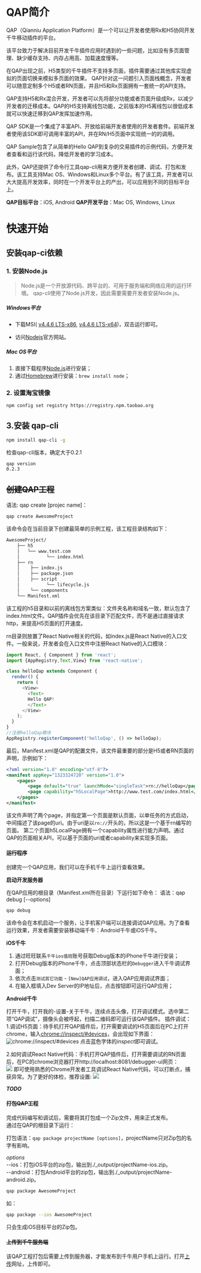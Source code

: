 # QAP简介

QAP（Qianniu Application Platform）是一个可以让开发者使用Rx和H5协同开发千牛移动插件的平台。

该平台致力于解决目前开发千牛插件应用时遇到的一些问题，比如没有多页面管理、缺少缓存支持、内存占用高、加载速度慢等。

在QAP出现之前，H5类型的千牛插件不支持多页面，插件需要通过其他库实现虚拟的页面切换来模拟多页面的效果。
QAP针对这一问题引入页面栈概念，开发者可以随意定制多个H5或者RN页面，并且H5和Rx页面拥有一套统一的API支持。

QAP支持H5和Rx混合开发，开发者可以先将部分功能或者页面升级成Rx，以减少开发者的迁移成本。QAP的H5支持离线包功能，之前版本的H5离线包以很低成本就可以快速迁移到QAP发挥加速作用。

QAP SDK是一个集成了丰富API、开放给前端开发者使用的开发者套件。前端开发者使用该SDK即可调用丰富的API，并在RN/H5页面中实现统一的的调用。

QAP Sample包含了从简单的Hello QAP到复杂的交易插件的示例代码，方便开发者查看和运行该代码，降低开发者的学习成本。

此外，QAP还提供了命令行工具qap-cli用来方便开发者创建、调试、打包和发布。该工具支持Mac OS、Windows和Linux多个平台。有了该工具，开发者可以大大提高开发效率，同时在一个开发平台上的产出，可以应用到不同的目标平台上。

**QAP目标平台**：iOS, Android 
**QAP开发平台**：Mac OS, Windows, Linux


# 快速开始


## 安装qap-ci依赖

### 1. 安装Node.js

> Node.js是一个开放源代码、跨平台的、可用于服务端和网络应用的运行环境。
> qap-cli使用了Node.js开发，因此需要需要开发者安装Node.js。

##### Windows平台

- 下载MSI( [v4.4.6 LTS-x86](https://nodejs.org/download/release/latest-v4.x/node-v4.4.6-x86.msi), [v4.4.6 LTS-x64](https://nodejs.org/download/release/latest-v4.x/node-v4.4.6-x64.msi))，双击运行即可。

- 访问[Nodejs](https://nodejs.org/en/)官方网站。

##### Mac OS平台

1. 直接下载程序[Node.js](https://nodejs.org/en/#download)进行安装；
2. 通过[Homebrew](http://brew.sh/)进行安装：`brew install node`；

### 2. 设置淘宝镜像

```bash
npm config set registry https://registry.npm.taobao.org
```

## 3.安装 qap-cli

```bash
npm install qap-cli -g
```

检查qap-cli版本，确定大于0.2.1

```bash
qap version
0.2.3
```

##  ~~创建QAP工程~~

语法: qap create [projec name]：

```bash
qap create AwesomeProject
```

该命令会在当前目录下创建最简单的示例工程，该工程目录结构如下：

```bash
AwesomeProject/
    ├── h5
    │   └── www.test.com
    │          └── index.html
    ├── rn
    │    ├── index.js
    │    ├── package.json
    │    ├── script
    │          └── lifecycle.js
    │    └── components
    └── Manifest.xml
```

该工程的h5目录和以前的离线包方案类似：文件夹名称和域名一致，默认包含了index.html文件。QAP插件会优先在该目录下匹配文件，而不是通过直接请求http，来提高H5页面的打开速度。

rn目录则放置了React Native相关的代码，如index.js是React Native的入口文件。一般来说，开发者会在入口文件中注册React Native的入口模块：

```javascript
import React, { Component } from 'react';
import {AppRegistry,Text,View} from 'react-native';

class helloQap extends Component {
  render() {
    return (
      <View>
        <Text>
        Hello QAP!
        </Text>
      </View>
    );
  }
}
//注册helloQap模块
AppRegistry.registerComponent('helloQap', () => helloQap);
```

最后，Manifest.xml是QAP的配置文件，该文件最重要的部分是H5或者RN页面的声明，示例如下：

```xml
<?xml version="1.0" encoding="utf-8"?>
<manifest appKey="1323324720" version="1.0">
	<pages>
		<page default="true" launchMode="singleTask">rn://helloQap</page>
		<page capability="h5LocalPage">http://www.test.com/index.html</page>
	</pages>
</manifest>
```

该文件声明了两个page，并指定第一个页面是默认页面，以单任务的方式启动，中间描述了该page的uri。由于uri是以`rn://`开头的，所以这是一个基于rn编写的页面。
第二个页面h5LocalPage拥有一个capability属性进行能力声明。通过QAP的页面相关API，可以基于页面的uri或者capability来实现多页面。

#### ~~运行程序~~

创建完一个QAP应用，我们可以在手机千牛上运行查看效果。

**启动开发服务器**

在QAP应用的根目录（Manifest.xml所在目录）下运行如下命令：
语法：qap debug [-\-options]

```bash
qap debug
```

该命令会在本机启动一个服务，让手机客户端可以连接调试QAP应用。为了查看运行效果，开发者需要安装移动端千牛：Android千牛或iOS千牛。

**iOS千牛**

1. 通过旺旺联系`千牛ios值班`账号获取Debug版本的iPhone千牛进行安装；
2. 打开Debug版本的iPhone千牛，点击顶部状态栏的`Debugger`进入千牛调试界面；
3. 依次点击`测试其它功能` - `[New]QAP应用调试`，进入QAP应用调试界面；
4. 在输入框填入Dev Server的IP地址后，点击按钮即可运行QAP应用；

**Android千牛**

打开千牛，打开我的-设置-关于千牛，连续点击头像，打开调试模式。选中第二项“QAP调试”，摄像头会被呼起，扫描二维码即可运行该QAP插件。
插件调试：
1.调试H5页面：待手机打开QAP插件后，打开需要调试的H5页面后在PC上打开chrome，输入[chrome://inspect/#devices](chrome://inspect/#devices)，会出现如下界面：   
	![chrome://inspect/#devices](docs/imgs/android-h5-inspect.png)
点击蓝色字体的*inspect*即可调试。

2.如何调试React Native代码：手机打开QAP插件后，打开需要调试的RN页面后，在PC的chrome浏览器打开http://localhost:8081/debugger-ui网页：  
![](docs/imgs/android_rn_debug.png)
即可使用熟悉的Chrome开发者工具调试React Native代码，可以打断点，捕获异常。为了更好的体检，推荐设置:
![](docs/imgs/chome_execption_on_pause.png)  

***TODO***


#### ~~打包QAP工程~~

完成代码编写和调试后，需要将其打包成一个Zip文件，用来正式发布。<br/>
通过在QAP的根目录下运行：

打包语法：`qap package projectName [options]`，projectName只对Zip包的名字有影响。

*options*<br/>
-\-ios：打包iOS平台的zip包，输出到./_output/projectName-ios.zip。<br/>
-\-android：打包Android平台的zip包，输出到./_output/projectName-android.zip。<br/>

```bash
qap package AwesomeProject
```

如：

```bash
qap package --ios AwesomeProject
```

只会生成iOS目标平台的Zip包。

#### ~~上传到千牛服务端~~

该QAP工程打包后需要上传到服务器，才能发布到千牛用户手机上运行。打开[上传]()网址，上传即可。


